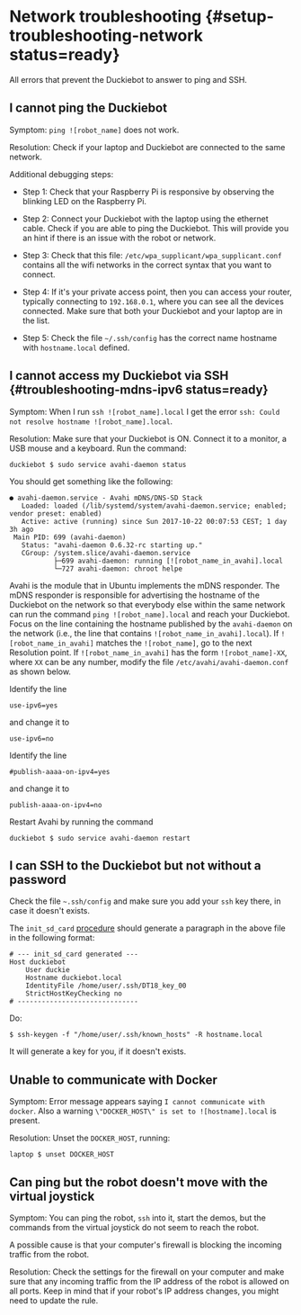 # Network troubleshooting {#setup-troubleshooting-network status=ready}

All errors that prevent the Duckiebot to answer to ping and SSH.

## I cannot ping the Duckiebot

Symptom: `ping ![robot_name]` does not work.

Resolution: Check if your laptop and Duckiebot are connected to the same network.

Additional debugging steps:

* Step 1: Check that your Raspberry Pi is responsive by observing the blinking LED on the Raspberry Pi.

* Step 2: Connect your Duckiebot with the laptop using the ethernet cable. Check if you are able to ping the Duckiebot. This will provide you an hint if there is an issue with the robot or network.

* Step 3: Check that this file: `/etc/wpa_supplicant/wpa_supplicant.conf` contains all the wifi networks in the correct syntax that you want to connect.

* Step 4: If it's your private access point, then you can access your router, typically connecting to `192.168.0.1`, where you can see all the devices connected. Make sure that both your Duckiebot and your laptop are in the list.

* Step 5: Check the file `~/.ssh/config` has the correct name hostname with `hostname.local` defined.

## I cannot access my Duckiebot via SSH {#troubleshooting-mdns-ipv6 status=ready}

Symptom: When I run `ssh ![robot_name].local` I get the error `ssh: Could not resolve hostname ![robot_name].local`.

Resolution: Make sure that your Duckiebot is ON. Connect it to a monitor, a USB mouse and a keyboard. Run the command:

    duckiebot $ sudo service avahi-daemon status

You should get something like the following:

    ● avahi-daemon.service - Avahi mDNS/DNS-SD Stack
       Loaded: loaded (/lib/systemd/system/avahi-daemon.service; enabled; vendor preset: enabled)
       Active: active (running) since Sun 2017-10-22 00:07:53 CEST; 1 day 3h ago
     Main PID: 699 (avahi-daemon)
       Status: "avahi-daemon 0.6.32-rc starting up."
       CGroup: /system.slice/avahi-daemon.service
               ├─699 avahi-daemon: running [![robot_name_in_avahi].local
               └─727 avahi-daemon: chroot helpe

Avahi is the module that in Ubuntu implements the mDNS responder. The mDNS responder is responsible for advertising the hostname of the Duckiebot on the network so that everybody else within the same network can run the command `ping ![robot_name].local` and reach your Duckiebot. Focus on the line containing the hostname published by the `avahi-daemon` on the network (i.e., the line that contains `![robot_name_in_avahi].local`).
If `![robot_name_in_avahi]` matches the `![robot_name]`, go to the next Resolution point.
If `![robot_name_in_avahi]` has the form `![robot_name]-XX`, where `XX` can be any number, modify the file `/etc/avahi/avahi-daemon.conf` as shown below.

Identify the line

    use-ipv6=yes

and change it to

    use-ipv6=no

Identify the line

    #publish-aaaa-on-ipv4=yes

and change it to

    publish-aaaa-on-ipv4=no

Restart Avahi by running the command

    duckiebot $ sudo service avahi-daemon restart


## I can SSH to the Duckiebot but not without a password

Check the file `~.ssh/config` and make sure you add your `ssh` key there, in case it doesn't exists.

The `init_sd_card` [procedure](#setup-duckiebot) should generate a paragraph in the above file in the following format:

    # --- init_sd_card generated ---
    Host duckiebot
        User duckie
        Hostname duckiebot.local
        IdentityFile /home/user/.ssh/DT18_key_00
        StrictHostKeyChecking no
    # ------------------------------

Do:

    $ ssh-keygen -f "/home/user/.ssh/known_hosts" -R hostname.local

It will generate a key for you, if it doesn't exists.

## Unable to communicate with Docker

Symptom: Error message appears saying `I cannot communicate with docker`. Also a warning `\"DOCKER_HOST\" is set to ![hostname].local` is present.


Resolution: Unset the `DOCKER_HOST`, running:

    laptop $ unset DOCKER_HOST
    
## Can ping but the robot doesn't move with the virtual joystick

Symptom: You can ping the robot, `ssh` into it, start the demos, but the commands from the virtual joystick do not seem to reach the robot.

A possible cause is that your computer's firewall is blocking the incoming traffic from the robot.

Resolution: Check the settings for the firewall on your computer and make sure that any incoming traffic from the IP address of the robot is allowed on all ports. Keep in mind that if your robot's IP address changes, you might need to update the rule.
